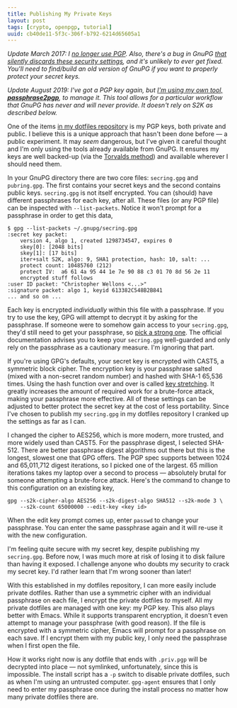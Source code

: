 ```yaml
---
title: Publishing My Private Keys
layout: post
tags: [crypto, openpgp, tutorial]
uuid: cb40de11-5f3c-306f-b792-6214d65605a1
---
```


*Update March 2017: I [no longer use PGP][update]. Also, there's a
bug in GnuPG [that silently discards these security settings][bug],
and it's unlikely to ever get fixed. You'll need to find/build an old
version of GnuPG if you want to properly protect your secret keys.*

*Update August 2019: I've got a PGP key again, but [I'm using my own
tool, **passphrase2pgp**][p2p], to manage it. This tool allows for a
particular workflow that GnuPG has never and will never provide. It
doesn't rely on S2K as described below.*

One of the items [in my dotfiles repository](/blog/2012/06/23/) is my
PGP keys, both private and public. I believe this is a unique approach
that hasn't been done before — a public experiment. It may *seem*
dangerous, but I've given it careful thought and I'm only using the
tools already available from GnuPG. It ensures my keys are well
backed-up (via the
[Torvalds method](http://markmail.org/message/bupvay4lmlxkbphr)) and
available wherever I should need them.

In your GnuPG directory there are two core files: `secring.gpg` and
`pubring.gpg`. The first contains your secret keys and the second
contains public keys. `secring.gpg` is not itself encrypted. You can
(should) have different passphrases for each key, after all. These
files (or any PGP file) can be inspected with `--list-packets`. Notice
it won't prompt for a passphrase in order to get this data,

    $ gpg --list-packets ~/.gnupg/secring.gpg
    :secret key packet:
        version 4, algo 1, created 1298734547, expires 0
        skey[0]: [2048 bits]
        skey[1]: [17 bits]
        iter+salt S2K, algo: 9, SHA1 protection, hash: 10, salt: ...
        protect count: 10485760 (212)
        protect IV:  a6 61 4a 95 44 1e 7e 90 88 c3 01 70 8d 56 2e 11
        encrypted stuff follows
    :user ID packet: "Christopher Wellons <...>"
    :signature packet: algo 1, keyid 613382C548B2B841
    ... and so on ...

Each key is encrypted *individually* within this file with a
passphrase. If you try to use the key, GPG will attempt to decrypt it
by asking for the passphrase. If someone were to somehow gain access
to your `secring.gpg`, they'd still need to get your passphrase, so
[pick a strong one](/blog/2009/02/07/). The official documentation
advises you to keep your `secring.gpg` well-guarded and only rely on
the passphrase as a cautionary measure. I'm ignoring that part.

If you're using GPG's defaults, your secret key is encrypted with
CAST5, a symmetric block cipher. The encryption key is your passphrase
salted (mixed with a non-secret random number) and hashed with SHA-1
65,536 times. Using the hash function over and over is called
[key stretching](http://en.wikipedia.org/wiki/Key_stretching). It
greatly increases the amount of required work for a brute-force
attack, making your passphrase more effective. All of these settings
can be adjusted to better protect the secret key at the cost of less
portability. Since I've chosen to publish my `secring.gpg` in my
dotfiles repository I cranked up the settings as far as I can.

I changed the cipher to AES256, which is more modern, more trusted,
and more widely used than CAST5. For the passphrase digest, I selected
SHA-512. There are better passphrase digest algorithms out there but
this is the longest, slowest one that GPG offers. The PGP spec
supports between 1024 and 65,011,712 digest iterations, so I picked
one of the largest. 65 million iterations takes my laptop over a
second to process — absolutely brutal for someone attempting a
brute-force attack. Here's the command to change to this configuration
on an existing key,

    gpg --s2k-cipher-algo AES256 --s2k-digest-algo SHA512 --s2k-mode 3 \
        --s2k-count 65000000 --edit-key <key id>

When the edit key prompt comes up, enter `passwd` to change your
passphrase. You can enter the same passphrase again and it will re-use
it with the new configuration.

I'm feeling quite secure with my secret key, despite publishing my
`secring.gpg`. Before now, I was much more at risk of losing it to
disk failure than having it exposed. I challenge anyone who doubts my
security to crack my secret key. I'd rather learn that I'm wrong
sooner than later!

With this established in my dotfiles repository, I can more easily
include private dotfiles. Rather than use a symmetric cipher with an
individual passphrase on each file, I encrypt the private dotfiles
*to* myself. All my private dotfiles are managed with one key: my PGP
key. This also plays better with Emacs. While it supports transparent
encryption, it doesn't even attempt to manage your passphrase (with
good reason). If the file is encrypted with a symmetric cipher, Emacs
will prompt for a passphrase on each save. If I encrypt them with my
public key, I only need the passphrase when I first open the file.

How it works right now is any dotfile that ends with `.priv.pgp` will
be decrypted into place — not symlinked, unfortunately, since this is
impossible. The install script has a `-p` switch to disable private
dotfiles, such as when I'm using an untrusted computer. `gpg-agent`
ensures that I only need to enter my passphrase once during the
install process no matter how many private dotfiles there are.


[update]: /blog/2017/03/12/
[bug]: https://dev.gnupg.org/T1800
[p2p]: /blog/2019/07/10/
